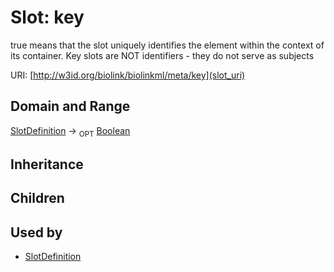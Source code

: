 # Slot: key


true means that the slot uniquely identifies the element within the context of its container.  Key slots are NOT identifiers - they do not serve as subjects

URI: [http://w3id.org/biolink/biolinkml/meta/key](slot_uri)
## Domain and Range

[SlotDefinition](SlotDefinition.md) ->  <sub>OPT</sub> [Boolean](Boolean.md)
## Inheritance

## Children

## Used by

 * [SlotDefinition](SlotDefinition.md)
